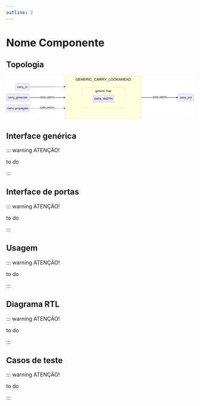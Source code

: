 ```yaml
---
outline: 2
---
```


# Nome Componente

## Topologia

![alt text](/public/images/reference/report_components/generic_carry_lookahead.drawio.svg)

## Interface genérica

::: warning ATENÇÃO!

to do

:::

## Interface de portas

::: warning ATENÇÃO!

to do

:::

## Usagem

::: warning ATENÇÃO!

to do

:::

## Diagrama RTL

::: warning ATENÇÃO!

to do

:::

## Casos de teste

::: warning ATENÇÃO!

to do

:::
